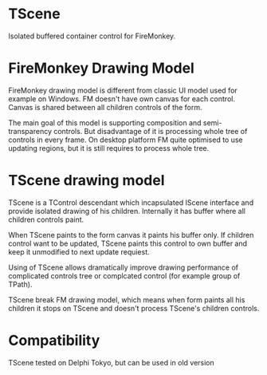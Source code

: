 # TScene 

Isolated buffered container control for FireMonkey.

# FireMonkey Drawing Model

FireMonkey drawing model is different from classic UI model used for example on Windows. FM doesn't have own canvas for each control. Canvas is shared between all children controls of the form. 

The main goal of this model is supporting composition and semi-transparency controls. But disadvantage of it is processing whole tree of controls in every frame. On desktop platform FM quite optimised to use updating regions, but it is still requires to process whole tree.

# TScene drawing model

TScene is a TControl descendant which incapsulated IScene interface and provide isolated drawing of his children. Internally it has buffer where all children controls paint. 

When TScene paints to the form canvas it paints his buffer only. If children control want to be updated, TScene paints this control to own buffer and keep it unmodified to next update requiest.

Using of TScene allows dramatically improve drawing performance of complicated controls tree or complcated control (for example group of TPath).

TScene break FM drawing model, which means when form paints all his children it stops on TScene and doesn't process TScene's children controls. 

# Compatibility

TScene tested on Delphi Tokyo, but can be used in old version
